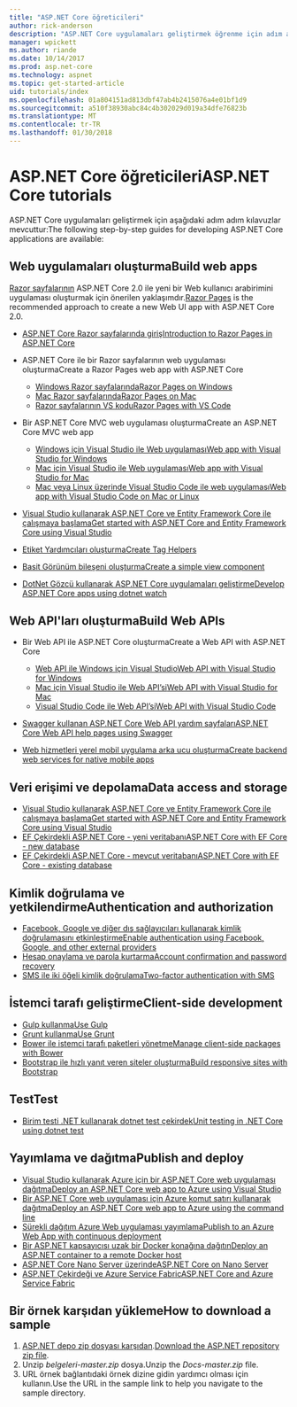 ```yaml
---
title: "ASP.NET Core öğreticileri"
author: rick-anderson
description: "ASP.NET Core uygulamaları geliştirmek öğrenme için adım adım kılavuzlar listesi."
manager: wpickett
ms.author: riande
ms.date: 10/14/2017
ms.prod: asp.net-core
ms.technology: aspnet
ms.topic: get-started-article
uid: tutorials/index
ms.openlocfilehash: 01a804151ad813dbf47ab4b2415076a4e01bf1d9
ms.sourcegitcommit: a510f38930abc84c4b302029d019a34dfe76823b
ms.translationtype: MT
ms.contentlocale: tr-TR
ms.lasthandoff: 01/30/2018
---
```

# <a name="aspnet-core-tutorials"></a><span data-ttu-id="fe1ca-103">ASP.NET Core öğreticileri</span><span class="sxs-lookup"><span data-stu-id="fe1ca-103">ASP.NET Core tutorials</span></span>

<span data-ttu-id="fe1ca-104">ASP.NET Core uygulamaları geliştirmek için aşağıdaki adım adım kılavuzlar mevcuttur:</span><span class="sxs-lookup"><span data-stu-id="fe1ca-104">The following step-by-step guides for developing ASP.NET Core applications are available:</span></span>

## <a name="build-web-apps"></a><span data-ttu-id="fe1ca-105">Web uygulamaları oluşturma</span><span class="sxs-lookup"><span data-stu-id="fe1ca-105">Build web apps</span></span>

<span data-ttu-id="fe1ca-106">[Razor sayfalarının](xref:mvc/razor-pages/index) ASP.NET Core 2.0 ile yeni bir Web kullanıcı arabirimini uygulaması oluşturmak için önerilen yaklaşımdır.</span><span class="sxs-lookup"><span data-stu-id="fe1ca-106">[Razor Pages](xref:mvc/razor-pages/index) is the recommended approach to create a new Web UI app with ASP.NET Core 2.0.</span></span>

* [<span data-ttu-id="fe1ca-107">ASP.NET Core Razor sayfalarında giriş</span><span class="sxs-lookup"><span data-stu-id="fe1ca-107">Introduction to Razor Pages in ASP.NET Core</span></span>](xref:mvc/razor-pages/index)
* <span data-ttu-id="fe1ca-108">ASP.NET Core ile bir Razor sayfalarının web uygulaması oluşturma</span><span class="sxs-lookup"><span data-stu-id="fe1ca-108">Create a Razor Pages web app with ASP.NET Core</span></span>

   * [<span data-ttu-id="fe1ca-109">Windows Razor sayfalarında</span><span class="sxs-lookup"><span data-stu-id="fe1ca-109">Razor Pages on Windows</span></span>](xref:tutorials/razor-pages/index)
   * [<span data-ttu-id="fe1ca-110">Mac Razor sayfalarında</span><span class="sxs-lookup"><span data-stu-id="fe1ca-110">Razor Pages on Mac</span></span>](xref:tutorials/razor-pages-mac/index)
   * [<span data-ttu-id="fe1ca-111">Razor sayfalarının VS kodu</span><span class="sxs-lookup"><span data-stu-id="fe1ca-111">Razor Pages with VS Code</span></span>](xref:tutorials/razor-pages-vsc/index)  

* <span data-ttu-id="fe1ca-112">Bir ASP.NET Core MVC web uygulaması oluşturma</span><span class="sxs-lookup"><span data-stu-id="fe1ca-112">Create an ASP.NET Core MVC web app</span></span>

   * [<span data-ttu-id="fe1ca-113">Windows için Visual Studio ile Web uygulaması</span><span class="sxs-lookup"><span data-stu-id="fe1ca-113">Web app with Visual Studio for Windows</span></span>](first-mvc-app/index.md)
   * [<span data-ttu-id="fe1ca-114">Mac için Visual Studio ile Web uygulaması</span><span class="sxs-lookup"><span data-stu-id="fe1ca-114">Web app with Visual Studio for Mac</span></span>](first-mvc-app-mac/index.md)
   * [<span data-ttu-id="fe1ca-115">Mac veya Linux üzerinde Visual Studio Code ile web uygulaması</span><span class="sxs-lookup"><span data-stu-id="fe1ca-115">Web app with Visual Studio Code on Mac or Linux</span></span>](first-mvc-app-xplat/index.md)

* [<span data-ttu-id="fe1ca-116">Visual Studio kullanarak ASP.NET Core ve Entity Framework Core ile çalışmaya başlama</span><span class="sxs-lookup"><span data-stu-id="fe1ca-116">Get started with ASP.NET Core and Entity Framework Core using Visual Studio</span></span>](../data/ef-mvc/index.md)
* [<span data-ttu-id="fe1ca-117">Etiket Yardımcıları oluşturma</span><span class="sxs-lookup"><span data-stu-id="fe1ca-117">Create Tag Helpers</span></span>](../mvc/views/tag-helpers/authoring.md)
* [<span data-ttu-id="fe1ca-118">Basit Görünüm bileşeni oluşturma</span><span class="sxs-lookup"><span data-stu-id="fe1ca-118">Create a simple view component</span></span>](../mvc/views/view-components.md#walkthrough-creating-a-simple-view-component)
* [<span data-ttu-id="fe1ca-119">DotNet Gözcü kullanarak ASP.NET Core uygulamaları geliştirme</span><span class="sxs-lookup"><span data-stu-id="fe1ca-119">Develop ASP.NET Core apps using dotnet watch</span></span>](dotnet-watch.md)

## <a name="build-web-apis"></a><span data-ttu-id="fe1ca-120">Web API'ları oluşturma</span><span class="sxs-lookup"><span data-stu-id="fe1ca-120">Build Web APIs</span></span>
* <span data-ttu-id="fe1ca-121">Bir Web API ile ASP.NET Core oluşturma</span><span class="sxs-lookup"><span data-stu-id="fe1ca-121">Create a Web API with ASP.NET Core</span></span>

  * [<span data-ttu-id="fe1ca-122">Web API ile Windows için Visual Studio</span><span class="sxs-lookup"><span data-stu-id="fe1ca-122">Web API with Visual Studio for Windows</span></span>](first-web-api.md)
  * [<span data-ttu-id="fe1ca-123">Mac için Visual Studio ile Web API’si</span><span class="sxs-lookup"><span data-stu-id="fe1ca-123">Web API with Visual Studio for Mac</span></span>](xref:tutorials/first-web-api-mac)
  * [<span data-ttu-id="fe1ca-124">Visual Studio Code ile Web API’si</span><span class="sxs-lookup"><span data-stu-id="fe1ca-124">Web API with Visual Studio Code</span></span>](web-api-vsc.md)
  
* [<span data-ttu-id="fe1ca-125">Swagger kullanan ASP.NET Core Web API yardım sayfaları</span><span class="sxs-lookup"><span data-stu-id="fe1ca-125">ASP.NET Core Web API help pages using Swagger</span></span>](web-api-help-pages-using-swagger.md)
* [<span data-ttu-id="fe1ca-126">Web hizmetleri yerel mobil uygulama arka ucu oluşturma</span><span class="sxs-lookup"><span data-stu-id="fe1ca-126">Create backend web services for native mobile apps</span></span>](../mobile/native-mobile-backend.md)

## <a name="data-access-and-storage"></a><span data-ttu-id="fe1ca-127">Veri erişimi ve depolama</span><span class="sxs-lookup"><span data-stu-id="fe1ca-127">Data access and storage</span></span>
* [<span data-ttu-id="fe1ca-128">Visual Studio kullanarak ASP.NET Core ve Entity Framework Core ile çalışmaya başlama</span><span class="sxs-lookup"><span data-stu-id="fe1ca-128">Get started with ASP.NET Core and Entity Framework Core using Visual Studio</span></span>](../data/ef-mvc/index.md)
* [<span data-ttu-id="fe1ca-129">EF Çekirdekli ASP.NET Core - yeni veritabanı</span><span class="sxs-lookup"><span data-stu-id="fe1ca-129">ASP.NET Core with EF Core - new database</span></span>](https://docs.microsoft.com/ef/core/get-started/aspnetcore/new-db)
* [<span data-ttu-id="fe1ca-130">EF Çekirdekli ASP.NET Core - mevcut veritabanı</span><span class="sxs-lookup"><span data-stu-id="fe1ca-130">ASP.NET Core with EF Core - existing database</span></span>](https://docs.microsoft.com/ef/core/get-started/aspnetcore/existing-db)

## <a name="authentication-and-authorization"></a><span data-ttu-id="fe1ca-131">Kimlik doğrulama ve yetkilendirme</span><span class="sxs-lookup"><span data-stu-id="fe1ca-131">Authentication and authorization</span></span>
* [<span data-ttu-id="fe1ca-132">Facebook, Google ve diğer dış sağlayıcıları kullanarak kimlik doğrulamasını etkinleştirme</span><span class="sxs-lookup"><span data-stu-id="fe1ca-132">Enable authentication using Facebook, Google, and other external providers</span></span>](../security/authentication/social/index.md)
* [<span data-ttu-id="fe1ca-133">Hesap onaylama ve parola kurtarma</span><span class="sxs-lookup"><span data-stu-id="fe1ca-133">Account confirmation and password recovery</span></span>](../security/authentication/accconfirm.md)
* [<span data-ttu-id="fe1ca-134">SMS ile iki öğeli kimlik doğrulama</span><span class="sxs-lookup"><span data-stu-id="fe1ca-134">Two-factor authentication with SMS</span></span>](../security/authentication/2fa.md)

## <a name="client-side-development"></a><span data-ttu-id="fe1ca-135">İstemci tarafı geliştirme</span><span class="sxs-lookup"><span data-stu-id="fe1ca-135">Client-side development</span></span>
* [<span data-ttu-id="fe1ca-136">Gulp kullanma</span><span class="sxs-lookup"><span data-stu-id="fe1ca-136">Use Gulp</span></span>](../client-side/using-gulp.md)
* [<span data-ttu-id="fe1ca-137">Grunt kullanma</span><span class="sxs-lookup"><span data-stu-id="fe1ca-137">Use Grunt</span></span>](../client-side/using-grunt.md)
* [<span data-ttu-id="fe1ca-138">Bower ile istemci tarafı paketleri yönetme</span><span class="sxs-lookup"><span data-stu-id="fe1ca-138">Manage client-side packages with Bower</span></span>](../client-side/bower.md)
* [<span data-ttu-id="fe1ca-139">Bootstrap ile hızlı yanıt veren siteler oluşturma</span><span class="sxs-lookup"><span data-stu-id="fe1ca-139">Build responsive sites with Bootstrap</span></span>](../client-side/bootstrap.md)

## <a name="test"></a><span data-ttu-id="fe1ca-140">Test</span><span class="sxs-lookup"><span data-stu-id="fe1ca-140">Test</span></span>
* [<span data-ttu-id="fe1ca-141">Birim testi .NET kullanarak dotnet test çekirdek</span><span class="sxs-lookup"><span data-stu-id="fe1ca-141">Unit testing in .NET Core using dotnet test</span></span>](https://docs.microsoft.com/dotnet/articles/core/testing/unit-testing-with-dotnet-test)

## <a name="publish-and-deploy"></a><span data-ttu-id="fe1ca-142">Yayımlama ve dağıtma</span><span class="sxs-lookup"><span data-stu-id="fe1ca-142">Publish and deploy</span></span>
* [<span data-ttu-id="fe1ca-143">Visual Studio kullanarak Azure için bir ASP.NET Core web uygulaması dağıtma</span><span class="sxs-lookup"><span data-stu-id="fe1ca-143">Deploy an ASP.NET Core web app to Azure using Visual Studio</span></span>](publish-to-azure-webapp-using-vs.md)
* [<span data-ttu-id="fe1ca-144">Bir ASP.NET Core web uygulaması için Azure komut satırı kullanarak dağıtma</span><span class="sxs-lookup"><span data-stu-id="fe1ca-144">Deploy an ASP.NET Core web app to Azure using the command line</span></span>](publish-to-azure-webapp-using-cli.md)
* [<span data-ttu-id="fe1ca-145">Sürekli dağıtım Azure Web uygulaması yayımlama</span><span class="sxs-lookup"><span data-stu-id="fe1ca-145">Publish to an Azure Web App with continuous deployment</span></span>](xref:host-and-deploy/azure-apps/azure-continuous-deployment)
* [<span data-ttu-id="fe1ca-146">Bir ASP.NET kapsayıcısı uzak bir Docker konağına dağıtın</span><span class="sxs-lookup"><span data-stu-id="fe1ca-146">Deploy an ASP.NET container to a remote Docker host</span></span>](https://docs.microsoft.com/azure/vs-azure-tools-docker-hosting-web-apps-in-docker)
* [<span data-ttu-id="fe1ca-147">ASP.NET Core Nano Server üzerinde</span><span class="sxs-lookup"><span data-stu-id="fe1ca-147">ASP.NET Core on Nano Server</span></span>](nano-server.md)
* [<span data-ttu-id="fe1ca-148">ASP.NET Çekirdeği ve Azure Service Fabric</span><span class="sxs-lookup"><span data-stu-id="fe1ca-148">ASP.NET Core and Azure Service Fabric</span></span>](https://docs.microsoft.com/azure/service-fabric/service-fabric-add-a-web-frontend)

<a name="download"></a> 
## <a name="how-to-download-a-sample"></a><span data-ttu-id="fe1ca-149">Bir örnek karşıdan yükleme</span><span class="sxs-lookup"><span data-stu-id="fe1ca-149">How to download a sample</span></span>
1. <span data-ttu-id="fe1ca-150">[ASP.NET depo zip dosyası karşıdan](https://codeload.github.com/aspnet/Docs/zip/master).</span><span class="sxs-lookup"><span data-stu-id="fe1ca-150">[Download the ASP.NET repository zip file](https://codeload.github.com/aspnet/Docs/zip/master).</span></span>
1. <span data-ttu-id="fe1ca-151">Unzip *belgeleri-master.zip* dosya.</span><span class="sxs-lookup"><span data-stu-id="fe1ca-151">Unzip the *Docs-master.zip* file.</span></span>
1. <span data-ttu-id="fe1ca-152">URL örnek bağlantıdaki örnek dizine gidin yardımcı olması için kullanın.</span><span class="sxs-lookup"><span data-stu-id="fe1ca-152">Use the URL in the sample link to help you navigate to the sample directory.</span></span> 
